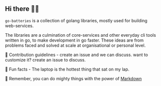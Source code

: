 ## Hi there 🙋‍♀️ 


`go-batteries` is a collection of golang libraries, mostly used for building web-services.

The libraries are a culmination of core-services and other everyday cli tools written in go, to make development in go faster. 
These ideas are from problems faced and solved at scale at organisational or personal level.

🌈 Contribution guidelines - create an issue and we can discuss. want to customize it? create an issue to discuss.

🍿 Fun facts - The laptop is the hottest thing that sat on my lap.

🧙 Remember, you can do mighty things with the power of [Markdown](https://docs.github.com/github/writing-on-github/getting-started-with-writing-and-formatting-on-github/basic-writing-and-formatting-syntax)
